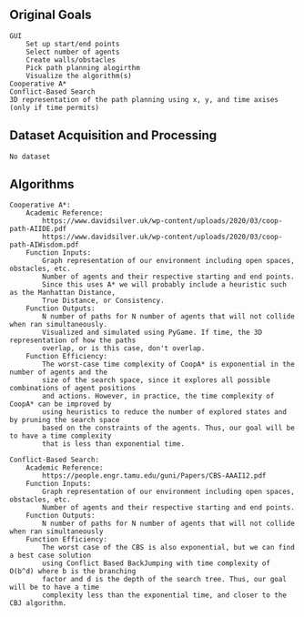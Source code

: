 ## Original Goals

    GUI
        Set up start/end points
        Select number of agents
        Create walls/obstacles
        Pick path planning alogirthm
        Visualize the algorithm(s)
    Cooperative A*
    Conflict-Based Search
    3D representation of the path planning using x, y, and time axises (only if time permits)

## Dataset Acquisition and Processing
    No dataset

## Algorithms
    Cooperative A*: 
        Academic Reference: 
            https://www.davidsilver.uk/wp-content/uploads/2020/03/coop-path-AIIDE.pdf
            https://www.davidsilver.uk/wp-content/uploads/2020/03/coop-path-AIWisdom.pdf
        Function Inputs: 
            Graph representation of our environment including open spaces, obstacles, etc.
            Number of agents and their respective starting and end points.
            Since this uses A* we will probably include a heuristic such as the Manhattan Distance,
            True Distance, or Consistency.
        Function Outputs:
            N number of paths for N number of agents that will not collide when ran simultaneously.
            Visualized and simulated using PyGame. If time, the 3D representation of how the paths
            overlap, or is this case, don't overlap.
        Function Efficiency:
            The worst-case time complexity of CoopA* is exponential in the number of agents and the 
            size of the search space, since it explores all possible combinations of agent positions
            and actions. However, in practice, the time complexity of CoopA* can be improved by 
            using heuristics to reduce the number of explored states and by pruning the search space
            based on the constraints of the agents. Thus, our goal will be to have a time complexity
            that is less than exponential time.
    
    Conflict-Based Search:
        Academic Reference:
            https://people.engr.tamu.edu/guni/Papers/CBS-AAAI12.pdf
        Function Inputs: 
            Graph representation of our environment including open spaces, obstacles, etc.
            Number of agents and their respective starting and end points.
        Function Outputs:
            N number of paths for N number of agents that will not collide when ran simultaneously 
        Function Efficiency:
            The worst case of the CBS is also exponential, but we can find a best case solution 
            using Conflict Based BackJumping with time complexity of O(b^d) where b is the branching
            factor and d is the depth of the search tree. Thus, our goal will be to have a time  
            complexity less than the exponential time, and closer to the CBJ algorithm.
